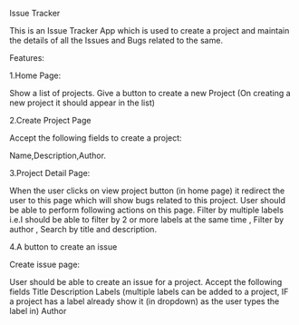 Issue Tracker

This is an Issue Tracker App which is used to create a project and maintain the  details of all the  Issues and Bugs related to the same.

Features:

1.Home Page:

Show a list of projects. Give a button to create a new Project (On creating a new project it should appear in the list)

2.Create Project Page

  Accept the following fields to create a project:

   Name,Description,Author.
  
3.Project Detail Page:

  When the user clicks on view project button  (in home page) it  redirect the user to this page which will show bugs related to this project. User should be able to perform following actions on this page. Filter by multiple labels i.e.I should be able to filter by 2 or more labels at the same time , Filter by author , Search by title and description.

4.A button to create an issue

   Create issue page:

  User should be able to create an issue for a project.
  Accept the following fields Title Description Labels (multiple labels can be added to a project, IF a project has a label already show it (in dropdown) as the user types the label in) Author

